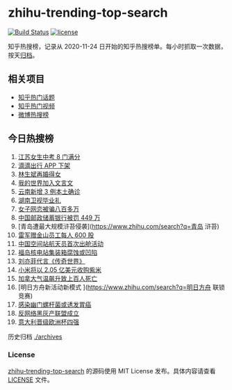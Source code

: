 # zhihu-trending-top-search

[![Build Status](https://github.com/justjavac/zhihu-trending-top-search/workflows/ci/badge.svg?branch=main)](https://github.com/justjavac/zhihu-trending-top-search/actions)
[![license](https://img.shields.io/github/license/justjavac/zhihu-trending-top-search)](https://github.com/justjavac/zhihu-trending-top-search/blob/main/LICENSE)

知乎热搜榜，记录从 2020-11-24 日开始的知乎热搜榜单。每小时抓取一次数据，按天[归档](./archives)。

## 相关项目

- [知乎热门话题](https://github.com/justjavac/zhihu-trending-hot-questions)
- [知乎热门视频](https://github.com/justjavac/zhihu-trending-hot-video)
- [微博热搜榜](https://github.com/justjavac/weibo-trending-hot-search)

## 今日热搜榜

<!-- BEGIN -->
<!-- 最后更新时间 Mon Jul 05 2021 16:08:19 GMT+0800 (China Standard Time) -->

1. [江苏女生中考 8 门满分](https://www.zhihu.com/search?q=中考)
2. [滴滴出行 APP 下架](https://www.zhihu.com/search?q=滴滴下架)
3. [林生斌再婚得女](https://www.zhihu.com/search?q=林生斌)
4. [我的世界加入文言文](https://www.zhihu.com/search?q=我的世界)
5. [云南新增 3 例本土确诊](https://www.zhihu.com/search?q=云南疫情)
6. [湖南卫视毕业礼](https://www.zhihu.com/search?q=2021毕业礼)
7. [女子网恋被骗八百多万](https://www.zhihu.com/search?q=网恋被骗)
8. [中国邮政储蓄银行被罚 449 万](https://www.zhihu.com/search?q=中国邮政储蓄银行)
9. [青岛遭最大规模浒苔侵袭](https://www.zhihu.com/search?q=青岛 浒苔)
10. [雷军赠金山员工每人 600 股](https://www.zhihu.com/search?q=金山股票)
11. [中国空间站航天员首次出舱活动](https://www.zhihu.com/search?q=首次出舱)
12. [福岛核电站集装箱腐蚀或凹陷](https://www.zhihu.com/search?q=福岛核电站)
13. [刘亦菲代言《传奇世界》](https://www.zhihu.com/search?q=传奇世界手游)
14. [小米将以 2.05 亿美元收购紫米](https://www.zhihu.com/search?q=小米收购紫米)
15. [加拿大气温飙升致上百人死亡](https://www.zhihu.com/search?q=加拿大气温飙升)
16. [明日方舟新活动新模式 ](https://www.zhihu.com/search?q=明日方舟 联锁竞赛)
17. [感染幽门螺杆菌或诱发胃癌](https://www.zhihu.com/search?q=幽门螺杆菌)
18. [反网络黑灰产联盟成立](https://www.zhihu.com/search?q=TapTap)
19. [意大利晋级欧洲杯四强](https://www.zhihu.com/search?q=意大利队)

<!-- END -->

历史归档 [./archives](./archives)

### License

[zhihu-trending-top-search](https://github.com/justjavac/zhihu-trending-top-search)
的源码使用 MIT License 发布。具体内容请查看 [LICENSE](./LICENSE) 文件。
